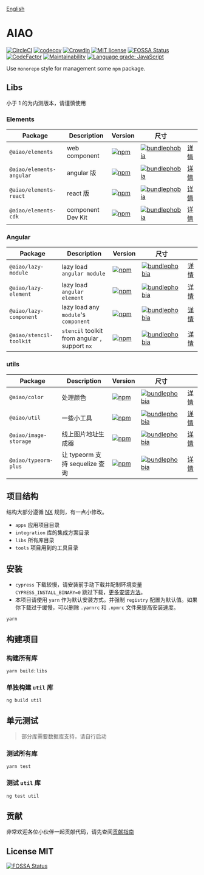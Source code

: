 [English](./README.en.md)

# AIAO

[![CircleCI](https://circleci.com/gh/aiao-io/aiao/tree/master.svg?style=svg)](https://circleci.com/gh/aiao-io/aiao/tree/master) [![codecov](https://codecov.io/gh/aiao-io/aiao/branch/master/graph/badge.svg)](https://codecov.io/gh/aiao-io/aiao) [![Crowdin](https://badges.crowdin.net/aiao-io/localized.svg)](https://crowdin.com/project/aiao-io) [![MIT license](https://img.shields.io/badge/license-MIT-brightgreen.svg)](https://opensource.org/licenses/MIT) [![FOSSA Status](https://app.fossa.io/api/projects/git%2Bgithub.com%2Faiao-io%2Faiao.svg?type=shield)](https://app.fossa.io/projects/git%2Bgithub.com%2Faiao-io%2Faiao?ref=badge_shield) [![CodeFactor](https://www.codefactor.io/repository/github/aiao-io/aiao/badge)](https://www.codefactor.io/repository/github/aiao-io/aiao) [![Maintainability](https://api.codeclimate.com/v1/badges/a4096c9731142de97d99/maintainability)](https://codeclimate.com/github/aiao-io/aiao/maintainability) [![Language grade: JavaScript](https://img.shields.io/lgtm/grade/javascript/g/aiao-io/aiao.svg?logo=lgtm&logoWidth=18)](https://lgtm.com/projects/g/aiao-io/aiao/context:javascript)

Use `monorepo` style for management some `npm` package.

## Libs

小于 1 的为内测版本，请谨慎使用

### Elements

| Package                  | Description       | Version                                                                                                                              | 尺寸                                                                                                                                                                      |                               |
| ------------------------ | ----------------- | ------------------------------------------------------------------------------------------------------------------------------------ | ----------------------------------------------------------------------------------------------------------------------------------------------------------------------- | ----------------------------- |
| `@aiao/elements`         | web component     | [![npm](https://img.shields.io/npm/v/@aiao/elements?label=&style=flat-square)](https://www.npmjs.com/@aiao/elements)                 | [![bundlephobia](https://img.shields.io/bundlephobia/minzip/@aiao/elements?label=&style=flat-square)](https://bundlephobia.com/result?p=@aiao/elements)                 | [详情](./libs/elements)         |
| `@aiao/elements-angular` | angular 版         | [![npm](https://img.shields.io/npm/v/@aiao/elements-angular?label=&style=flat-square)](https://www.npmjs.com/@aiao/elements-angular) | [![bundlephobia](https://img.shields.io/bundlephobia/minzip/@aiao/elements-angular?label=&style=flat-square)](https://bundlephobia.com/result?p=@aiao/elements-angular) | [详情](./libs/elements-angular) |
| `@aiao/elements-react`   | react 版           | [![npm](https://img.shields.io/npm/v/@aiao/elements-react?label=&style=flat-square)](https://www.npmjs.com/@aiao/elements-react)     | [![bundlephobia](https://img.shields.io/bundlephobia/minzip/@aiao/elements-react?label=&style=flat-square)](https://bundlephobia.com/result?p=@aiao/elements-react)     | [详情](./libs/elements-react)   |
| `@aiao/elements-cdk`     | component Dev Kit | [![npm](https://img.shields.io/npm/v/@aiao/elements-cdk?label=&style=flat-square)](https://www.npmjs.com/@aiao/elements-cdk)         | [![bundlephobia](https://img.shields.io/bundlephobia/minzip/@aiao/elements-cdk?label=&style=flat-square)](https://bundlephobia.com/result?p=@aiao/elements-cdk)         | [详情](./libs/elements-cdk)     |

### Angular

| Package                 | Description                                   | Version                                                                                                                            | 尺寸                                                                                                                                                                    |                              |
| ----------------------- | --------------------------------------------- | ---------------------------------------------------------------------------------------------------------------------------------- | --------------------------------------------------------------------------------------------------------------------------------------------------------------------- | ---------------------------- |
| `@aiao/lazy-module`     | lazy load `angular module`                    | [![npm](https://img.shields.io/npm/v/@aiao/lazy-module?label=&style=flat-square)](https://www.npmjs.com/@aiao/lazy-module)         | [![bundlephobia](https://img.shields.io/bundlephobia/minzip/@aiao/lazy-module?label=&style=flat-square)](https://bundlephobia.com/result?p=@aiao/lazy-module)         | [详情](./libs/lazy-module)     |
| `@aiao/lazy-element`    | lazy load `angular element`                   | [![npm](https://img.shields.io/npm/v/@aiao/lazy-element?label=&style=flat-square)](https://www.npmjs.com/@aiao/lazy-element)       | [![bundlephobia](https://img.shields.io/bundlephobia/minzip/@aiao/lazy-element?label=&style=flat-square)](https://bundlephobia.com/result?p=@aiao/lazy-element)       | [详情](./libs/lazy-element)    |
| `@aiao/lazy-component`  | lazy load any `module`'s `component`          | [![npm](https://img.shields.io/npm/v/@aiao/lazy-component?label=&style=flat-square)](https://www.npmjs.com/@aiao/lazy-component)   | [![bundlephobia](https://img.shields.io/bundlephobia/minzip/@aiao/lazy-component?label=&style=flat-square)](https://bundlephobia.com/result?p=@aiao/lazy-component)   | [详情](./libs/lazy-component)  |
| `@aiao/stencil-toolkit` | `stencil` toolkit from angular , support `nx` | [![npm](https://img.shields.io/npm/v/@aiao/stencil-toolkit?label=&style=flat-square)](https://www.npmjs.com/@aiao/stencil-toolkit) | [![bundlephobia](https://img.shields.io/bundlephobia/minzip/@aiao/stencil-toolkit?label=&style=flat-square)](https://bundlephobia.com/result?p=@aiao/stencil-toolkit) | [详情](./libs/stencil-toolkit) |

### utils

| Package               | Description               | Version                                                                                                                        | 尺寸                                                                                                                                                                |                            |
| --------------------- | ------------------------- | ------------------------------------------------------------------------------------------------------------------------------ | ----------------------------------------------------------------------------------------------------------------------------------------------------------------- | -------------------------- |
| `@aiao/color`         | 处理颜色                      | [![npm](https://img.shields.io/npm/v/@aiao/color?label=&style=flat-square)](https://www.npmjs.com/@aiao/color)                 | [![bundlephobia](https://img.shields.io/bundlephobia/minzip/@aiao/color?label=&style=flat-square)](https://bundlephobia.com/result?p=@aiao/color)                 | [详情](./libs/color)         |
| `@aiao/util`          | 一些小工具                     | [![npm](https://img.shields.io/npm/v/@aiao/util?label=&style=flat-square)](https://www.npmjs.com/@aiao/util)                   | [![bundlephobia](https://img.shields.io/bundlephobia/minzip/@aiao/util?label=&style=flat-square)](https://bundlephobia.com/result?p=@aiao/util)                   | [详情](./libs/util)          |
| `@aiao/image-storage` | 线上图片地址生成器                 | [![npm](https://img.shields.io/npm/v/@aiao/image-storage?label=&style=flat-square)](https://www.npmjs.com/@aiao/image-storage) | [![bundlephobia](https://img.shields.io/bundlephobia/minzip/@aiao/image-storage?label=&style=flat-square)](https://bundlephobia.com/result?p=@aiao/image-storage) | [详情](./libs/image-storage) |
| `@aiao/typeorm-plus`  | 让 typeorm 支持 sequelize 查询 | [![npm](https://img.shields.io/npm/v/@aiao/typeorm-plus?label=&style=flat-square)](https://www.npmjs.com/@aiao/typeorm-plus)   | [![bundlephobia](https://img.shields.io/bundlephobia/minzip/@aiao/typeorm-plus?label=&style=flat-square)](https://bundlephobia.com/result?p=@aiao/typeorm-plus)   | [详情](./libs/typeorm-plus)  |

## 项目结构

结构大部分遵循 [NX](https://github.com/nrwl/nx) 规则，有一点小修改。

- `apps` 应用项目目录
- `integration` 库的集成方案目录
- `libs` 所有库目录
- `tools` 项目用到的工具目录

## 安装

- `cypress` 下载较慢，请安装前手动下载并配制环境变量 `CYPRESS_INSTALL_BINARY=0` 跳过下载，[更多安装方法](cypress-install-zh-cn)。
- 本项目请使用 `yarn` 作为默认安装方式。并强制 `registry` 配置为默认值。如果你下载过于缓慢，可以删除 `.yarnrc` 和 `.npmrc` 文件来提高安装速度。

```console
yarn
```

## 构建项目

### 构建所有库

```console
yarn build:libs
```

### 单独构建 `util` 库

```console
ng build util
```

## 单元测试

> 部分库需要数据库支持，请自行启动

### 测试所有库

```console
yarn test
```

### 测试 `util` 库

```console
ng test util
```

## 贡献

非常欢迎各位小伙伴一起贡献代码，请先查阅[贡献指南](./CONTRIBUTING.md)

## License MIT

[![FOSSA Status](https://app.fossa.io/api/projects/git%2Bgithub.com%2Faiao-io%2Faiao.svg?type=large)](https://app.fossa.io/projects/git%2Bgithub.com%2Faiao-io%2Faiao?ref=badge_large)

<!-- npm -->



<!-- npm url -->



<!-- bundlephobia -->



<!-- bundlephobia url -->



<!-- cypress -->

